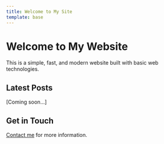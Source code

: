 ```yaml
---
title: Welcome to My Site
template: base
---
```


# Welcome to My Website

This is a simple, fast, and modern website built with basic web technologies.

## Latest Posts

[Coming soon...]

## Get in Touch

[Contact me](/contact) for more information. 